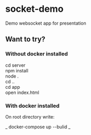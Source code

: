 # socket-demo
Demo websocket app for presentation

## Want to try?
### Without docker installed
cd server \
npm install \
node . 
\
cd ..
\
cd app \
open index.html 

### With docker installed
On root directory write:  

_ docker-compose up --bulid _


